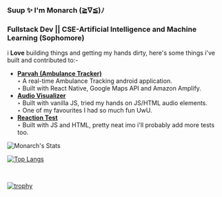 ### Suup ✨ I'm Monarch (≧∇≦)ﾉ
<h3>Fullstack Dev || CSE-Artificial Intelligence and Machine Learning (Sophomore)</h3>


i <strong>Love</strong> building things and getting my hands dirty, here's some things i've built and contributed to:-

<ul>
         <li><a href="https://github.com/MonarchGitHub/Parvah"><strong>Parvah (Ambulance Tracker)</strong></a> </li>
        ‣ A real-time Ambulance Tracking android application.
           <br>
        ‣ Built with React Native, Google Maps API and Amazon Amplify.
        <li><a href="https://github.com/MonarchGitHub/30DaysOfJavaScript/tree/master/97%20-%20Audio%20Visualizer"><strong>Audio Visualizer</strong></a> </li>
        ‣ Built with vanilla JS, tried my hands on JS/HTML audio elements.  <br>
        ‣ One of my favourites I had so much fun UwU.
        <li><a href="https://github.com/MonarchGitHub/Amazing-Js-Projects/tree/master/Reflex%20Training"><strong>Reaction Test</strong></a> </li>
        ‣ Built with JS and HTML, pretty neat imo i'll probably add more tests too. 
    </ul>
    
   ![Monarch's Stats](https://github-readme-stats.vercel.app/api?username=MonarchGitHub&&theme=chartreuse-dark&show_icons=true)
  <br>
  
  [![Top Langs](https://github-readme-stats.vercel.app/api/top-langs/?username=MonarchGitHub&langs_count=8&layout=compact&title_color=0bfc03&icon_color=0bfc03&text_color=e0e0e0&bg_color=000000)](https://github.com/anuraghazra/github-readme-stats)
  
  
<!--   <br>
  
  ![activity graph](https://activity-graph.herokuapp.com/graph?username=MonarchGitHub&bg_color=000000&color=EEEEEE&line=94FC13&point=F7F7F7&area=true&hide_border=true)
     -->
  <br>
  
[![trophy](https://github-profile-trophy.vercel.app/?username=MonarchGitHub&theme=darkhub&row=1&margin-w=15&margin-h=15)](https://github.com/ryo-ma/github-profile-trophy)




